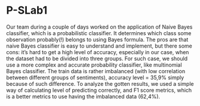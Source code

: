 # P-SLab1

Our team during a couple of days worked on the application of Naive Bayes classifier, which is a probabilistic classifier. It determines which class some observation probably(!) belongs to using Bayes formula.
The pros are that naive Bayes classifier is easy to understand and implement, but there some cons: it’s hard to get a high level of accuracy, especially in our case, when the dataset had to be divided into three groups. 
For such case, we should use a more complex and accurate probability classifier, like multinomial Bayes classifier. The train data is rather imbalanced (with low correlation between different groups of sentiments), accuracy level = 35,9% simply because of such difference. 
To analyze the gotten results, we used a simple way of calculating level of predicting correctly, and F1 score metrics, which is a better metrics to use having the imbalanced data (62,4%).
